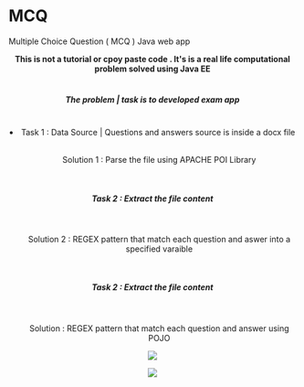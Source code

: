 # MCQ
 Multiple Choice Question ( MCQ )  Java web app
<center> <b> This is not a tutorial or cpoy paste code . It's is a real life computational problem solved using Java EE </b><br><br>
<h5> The problem | task is to developed exam app </h5>
<br>
<li> Task 1      : Data Source | Questions and answers source is inside a docx file </li>
<br>
<ul> Solution 1  : Parse the file using APACHE POI Library </ul>
<br>
<h5> Task 2      : Extract the file content </h5>
<br>
<ul> Solution 2  : REGEX pattern that match each question and aswer into a specified varaible </ul>
<br>
<h5> Task 2    : Extract the file content </h5>
<br>
<ul> Solution : REGEX pattern that match each question and answer using POJO </ul>

<p align="center">
  <img src="https://github.com/badmusamuda/MCQ/blob/master/n.png" />
  <p>
  </p>
  <p>
  
  </p>
  <img src="https://github.com/badmusamuda/MCQ/blob/master/m.png" />

</p>

